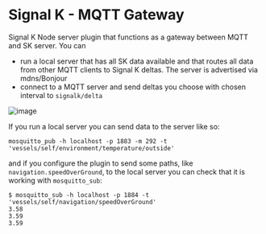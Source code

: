 # Signal K - MQTT Gateway

Signal K Node server plugin that functions as a gateway between MQTT and SK server. You can
- run a local server that has all SK data available and that routes all data from other MQTT clients to Signal K deltas. The server is advertised via mdns/Bonjour
- connect to a MQTT server and send deltas you choose with chosen interval to `signalk/delta`

![image](https://user-images.githubusercontent.com/1049678/28848552-0d624088-771c-11e7-963d-4a7761bfd2a4.png)


If you run a local server you can send data to the server like so:

`mosquitto_pub -h localhost -p 1883 -m 292 -t 'vessels/self/environment/temperature/outside'`

and if you configure the plugin to send some paths, like `navigation.speedOverGround`, to the local server you can check that it is working with `mosquitto_sub`:
```
$ mosquitto_sub -h localhost -p 1884 -t 'vessels/self/navigation/speedOverGround'
3.58
3.59
3.59
```
